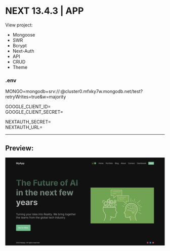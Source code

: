 # NEXT 13.4.3 | APP  

View project:  

- Mongoose  
- SWR  
- Bcrypt  
- Next-Auth  
- API  
- CRUD  
- Theme  

### .env  

MONGO=mongodb+srv://<username>:<password>@cluster0.mfxky7w.mongodb.net/test?retryWrites=true&w=majority  

GOOGLE_CLIENT_ID=  
GOOGLE_CLIENT_SECRET=  

NEXTAUTH_SECRET=  
NEXTAUTH_URL=  

---
## Preview:  

![Preview image](preview.png)
